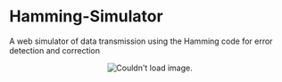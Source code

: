 # Hamming-Simulator
A web simulator of data transmission using the Hamming code for error detection and correction

<p align="center">
  <img src="https://i.imgur.com/WC30Bpo.png" alt="Couldn't load image."/>
</p>
